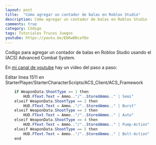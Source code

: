 ```yaml
---
layout: post
title:  "Cómo agregar un contador de balas en Roblox Studio"
description: Cómo agregar un contador de balas en Roblox Studio
comments: true
category: Código
tags: Tutoriales Trucos Juegos
youtube: https://youtu.be/EbKw0Dcaf6o
---
```

Codigo para agregar un contador de balas en Roblox Studio usando el (ACS) Advanced Combat System.

En <a target="_blank" href="{{ page.youtube }}">mi canal de youtube</a> hay un video del paso a paso:

Editar linea 1511 en StarterPlayer/StarterCharacterScripts/ACS_Client/ACS_Framework
```csharp
	if WeaponData.ShootType == 1 then
		HUD.FText.Text = Ammo.."/"..StoredAmmo.." | Semi"
	elseif WeaponData.ShootType == 2 then
		HUD.FText.Text = Ammo.."/"..StoredAmmo.." | Burst"
	elseif WeaponData.ShootType == 3 then
		HUD.FText.Text = Ammo.."/"..StoredAmmo.." | Auto"
	elseif WeaponData.ShootType == 4 then
		HUD.FText.Text = Ammo.."/"..StoredAmmo.." | Pump-Action"
	elseif WeaponData.ShootType == 5 then
		HUD.FText.Text = Ammo.."/"..StoredAmmo.." | Bolt-Action"
	end
```
